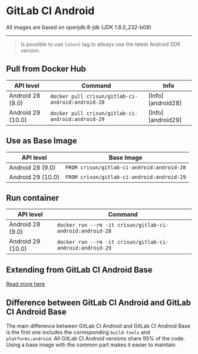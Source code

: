# GitLab CI Android

All images are based on openjdk:8-jdk (JDK 1.8.0_232-b09)

---

> Is possible to use `latest` tag to always use the latest Android SDK version.

## Pull from Docker Hub

| API level         | Command                                           | Info              |
|-------------------|---------------------------------------------------|-------------------|
| Android 28 (9.0)  | `docker pull crisun/gitlab-ci-android:android-28` | [Info][android28] |
| Android 29 (10.0) | `docker pull crisun/gitlab-ci-android:android-29` | [Info][android29] |

## Use as Base Image

| API level         | Base Image                                 |
|-------------------|--------------------------------------------|
| Android 28 (9.0)  | `FROM crisun/gitlab-ci-android:android-28` |
| Android 29 (10.0) | `FROM crisun/gitlab-ci-android:android-29` |

## Run container

| API level         | Command                                                   |
|-------------------|-----------------------------------------------------------|
| Android 28 (9.0)  | `docker run --rm -it crisun/gitlab-ci-android:android-28` |
| Android 29 (10.0) | `docker run --rm -it crisun/gitlab-ci-android:android-29` |

## Extending from GitLab CI Android Base

[Read more here](https://github.com/crisunx/gitlab-ci-android/blob/inicial/android-base)

## Difference between GitLab CI Android and GitLab CI Android Base

The main difference between GitLab CI Android and GitLab CI Android Base is the first one includes the corresponding `build-tools` and `platforms;android`. All GitLab CI Android versions share 95% of the code. Using a base image with the common part makes it easier to maintain.
